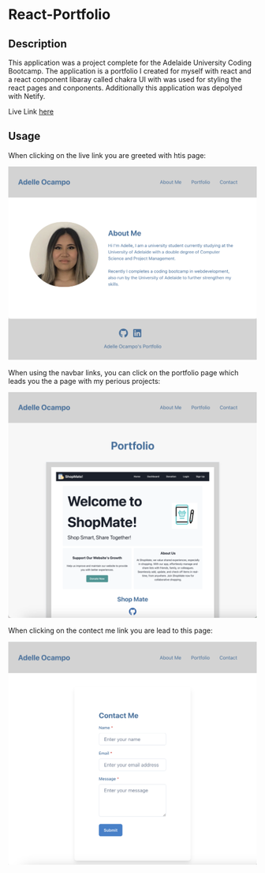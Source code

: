 # React-Portfolio

## Description

This application was a project complete for the Adelaide University Coding Bootcamp. The application is a portfolio I created for myself with react and a react conponent libaray called chakra UI with was used for styling the react pages and conponents. Additionally this application was depolyed with Netify.

Live Link [here](https://adelleocamposportfolio.netlify.app)

## Usage

When clicking on the live link you are greeted with htis page: 

![About me page](./src/assets/homepage.png)

When using the navbar links, you can click on the portfolio page which leads you the a page with my perious projects:

![Portfolio page](./src/assets/portfolio.png)

When clicking on the contect me link you are lead to this page: 

![Contact page](./src/assets/contact.png)



